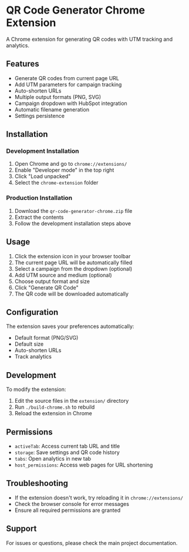 # QR Code Generator Chrome Extension

A Chrome extension for generating QR codes with UTM tracking and analytics.

## Features

- Generate QR codes from current page URL
- Add UTM parameters for campaign tracking
- Auto-shorten URLs
- Multiple output formats (PNG, SVG)
- Campaign dropdown with HubSpot integration
- Automatic filename generation
- Settings persistence

## Installation

### Development Installation

1. Open Chrome and go to `chrome://extensions/`
2. Enable "Developer mode" in the top right
3. Click "Load unpacked"
4. Select the `chrome-extension` folder

### Production Installation

1. Download the `qr-code-generator-chrome.zip` file
2. Extract the contents
3. Follow the development installation steps above

## Usage

1. Click the extension icon in your browser toolbar
2. The current page URL will be automatically filled
3. Select a campaign from the dropdown (optional)
4. Add UTM source and medium (optional)
5. Choose output format and size
6. Click "Generate QR Code"
7. The QR code will be downloaded automatically

## Configuration

The extension saves your preferences automatically:
- Default format (PNG/SVG)
- Default size
- Auto-shorten URLs
- Track analytics

## Development

To modify the extension:

1. Edit the source files in the `extension/` directory
2. Run `./build-chrome.sh` to rebuild
3. Reload the extension in Chrome

## Permissions

- `activeTab`: Access current tab URL and title
- `storage`: Save settings and QR code history
- `tabs`: Open analytics in new tab
- `host_permissions`: Access web pages for URL shortening

## Troubleshooting

- If the extension doesn't work, try reloading it in `chrome://extensions/`
- Check the browser console for error messages
- Ensure all required permissions are granted

## Support

For issues or questions, please check the main project documentation.
